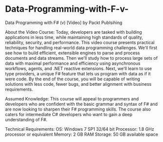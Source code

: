 # Data-Programming-with-F-v-
Data Programming with F# (v) [Video] by Packt Publsihing


About the Video Course:
Today, developers are tasked with building applications in less time, while maintaining high standards of quality, reliability, security, and performance.
This video course presents practical techniques for handling real-world data programming challenges. We'll first see how to build efficient, extensible engines to parse and process documents and data streams. Then we'll study how to process large sets of data with maximal performance and efficiency using asynchronous workflows, agents, and .NET reactive extensions. Next, we'll learn to use type providers, a unique F# feature that lets us program with data as if it were code.
By the end of the course, you will be capable of writing solutions with less code, fewer bugs, and better alignment with business requirements.

Assumed Knowledge:
This course will appeal to programmers and developers who are confident with the basic grammar and syntax of F# and are now looking to sharpen their F# programming skills. The course also caters for intermediate C# developers who want to gain a deep understanding of F#.

Technical Requirements:
OS: Windows 7 SP1 32/64 bit
Processor: 1.8 GHz processor or equivalent
Memory: 2 GB RAM
Storage: 50 GB available space

